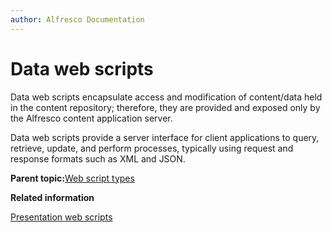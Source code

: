 ```yaml
---
author: Alfresco Documentation
---
```


# Data web scripts

Data web scripts encapsulate access and modification of content/data held in the content repository; therefore, they are provided and exposed only by the Alfresco content application server.

Data web scripts provide a server interface for client applications to query, retrieve, update, and perform processes, typically using request and response formats such as XML and JSON.

**Parent topic:**[Web script types](../concepts/ws-types.md)

**Related information**  


[Presentation web scripts](../concepts/ws-types-presentation.md)


